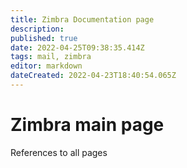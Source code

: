 ```yaml
---
title: Zimbra Documentation page
description: 
published: true
date: 2022-04-25T09:38:35.414Z
tags: mail, zimbra
editor: markdown
dateCreated: 2022-04-23T18:40:54.065Z
---
```


# Zimbra main page
References to all pages